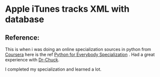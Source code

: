 # Apple iTunes tracks XML with database

## Reference:

This is when i was doing an online specialization sources in python from [Coursera](https://www.coursera.org/) here is the ref [Python for Everybody Specialization](https://www.coursera.org/specializations/python) . Had a great experience with [Dr-Chuck](https://www.dr-chuck.com/).

I completed my specialization and learned a lot.
